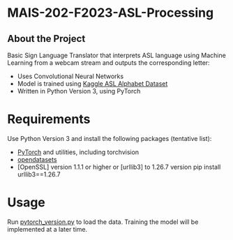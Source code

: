 # MAIS-202-F2023-ASL-Processing

## About the Project

Basic Sign Language Translator that interprets ASL language using Machine Learning from a webcam stream and outputs the corresponding letter:

 * Uses Convolutional Neural Networks
 * Model is trained using [Kaggle ASL Alphabet Dataset](https://www.kaggle.com/datasets/lexset/synthetic-asl-alphabet)
 * Written in Python Version 3, using PyTorch
 
# Requirements
 Use Python Version 3  and install the following packages (tentative list):
* [PyTorch](https://pytorch.org/) and utilities, including torchvision
* [opendatasets](https://pypi.org/project/opendatasets)
* [OpenSSL] version 1.1.1 or higher or [urllib3] to 1.26.7 version pip install urllib3==1.26.7

# Usage
Run [pytorch_version.py](https://github.com/avyan-k/MAIS-202-F2023-ASL-Processing/blob/main/src/pytorch_version.py) to load the data. Training the model will be implemented at a later time.

